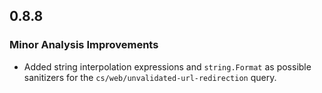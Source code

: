 ## 0.8.8

### Minor Analysis Improvements

* Added string interpolation expressions and `string.Format` as possible sanitizers for the `cs/web/unvalidated-url-redirection` query.
